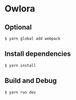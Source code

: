 # Owlora


## Optional

```
$ yarn global add webpack
```

## Install dependencies

```
$ yarn install
```

## Build and Debug

```
$ yarn run dev
```

